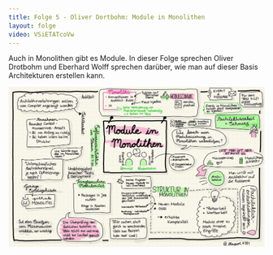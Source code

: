 ```yaml
---
title: Folge 5 - Oliver Dortbohm: Module in Monolithen
layout: folge
video: VSiETATcoVw
---
```


Auch in Monolithen gibt es Module. In dieser Folge sprechen Oliver
Drotbohm und Eberhard Wolff sprechen darüber, wie man auf dieser Basis
Architekturen erstellen kann.

![Sketchnote](folge5.jpg "Sketchnote")
